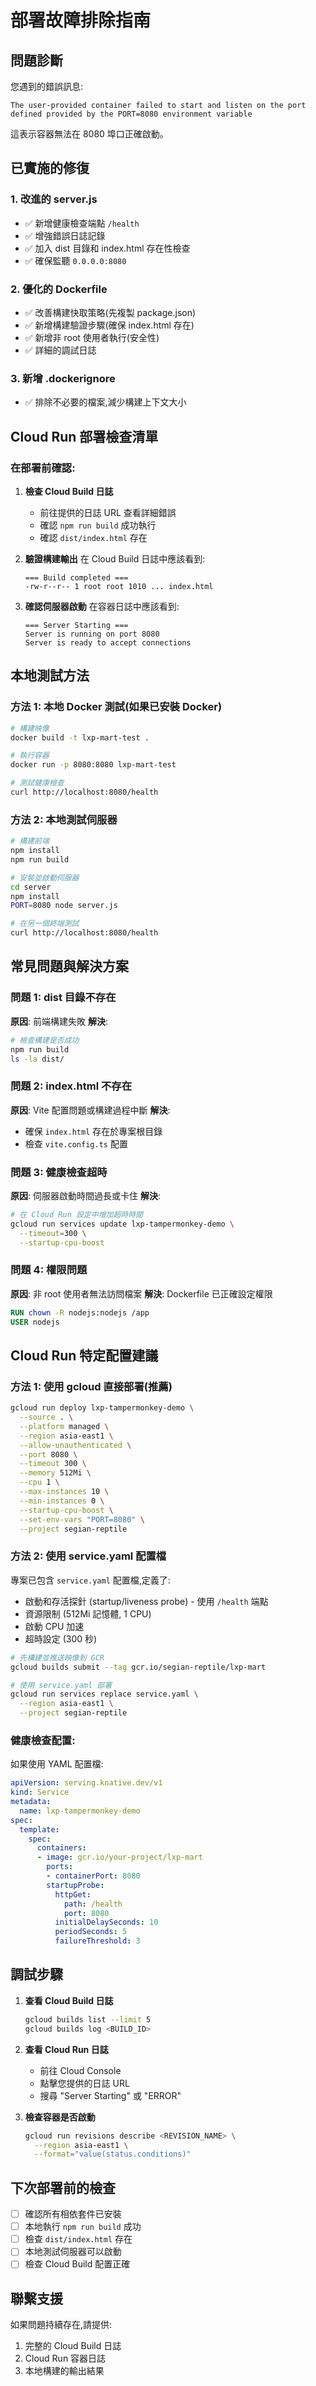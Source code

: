 # 部署故障排除指南

## 問題診斷

您遇到的錯誤訊息:
```
The user-provided container failed to start and listen on the port defined provided by the PORT=8080 environment variable
```

這表示容器無法在 8080 埠口正確啟動。

## 已實施的修復

### 1. 改進的 server.js
- ✅ 新增健康檢查端點 `/health`
- ✅ 增強錯誤日誌記錄
- ✅ 加入 dist 目錄和 index.html 存在性檢查
- ✅ 確保監聽 `0.0.0.0:8080`

### 2. 優化的 Dockerfile
- ✅ 改善構建快取策略(先複製 package.json)
- ✅ 新增構建驗證步驟(確保 index.html 存在)
- ✅ 新增非 root 使用者執行(安全性)
- ✅ 詳細的調試日誌

### 3. 新增 .dockerignore
- ✅ 排除不必要的檔案,減少構建上下文大小

## Cloud Run 部署檢查清單

### 在部署前確認:

1. **檢查 Cloud Build 日誌**
   - 前往提供的日誌 URL 查看詳細錯誤
   - 確認 `npm run build` 成功執行
   - 確認 `dist/index.html` 存在

2. **驗證構建輸出**
   在 Cloud Build 日誌中應該看到:
   ```
   === Build completed ===
   -rw-r--r-- 1 root root 1010 ... index.html
   ```

3. **確認伺服器啟動**
   在容器日誌中應該看到:
   ```
   === Server Starting ===
   Server is running on port 8080
   Server is ready to accept connections
   ```

## 本地測試方法

### 方法 1: 本地 Docker 測試(如果已安裝 Docker)

```bash
# 構建映像
docker build -t lxp-mart-test .

# 執行容器
docker run -p 8080:8080 lxp-mart-test

# 測試健康檢查
curl http://localhost:8080/health
```

### 方法 2: 本地測試伺服器

```bash
# 構建前端
npm install
npm run build

# 安裝並啟動伺服器
cd server
npm install
PORT=8080 node server.js

# 在另一個終端測試
curl http://localhost:8080/health
```

## 常見問題與解決方案

### 問題 1: dist 目錄不存在
**原因**: 前端構建失敗
**解決**:
```bash
# 檢查構建是否成功
npm run build
ls -la dist/
```

### 問題 2: index.html 不存在
**原因**: Vite 配置問題或構建過程中斷
**解決**:
- 確保 `index.html` 存在於專案根目錄
- 檢查 `vite.config.ts` 配置

### 問題 3: 健康檢查超時
**原因**: 伺服器啟動時間過長或卡住
**解決**:
```bash
# 在 Cloud Run 設定中增加超時時間
gcloud run services update lxp-tampermonkey-demo \
  --timeout=300 \
  --startup-cpu-boost
```

### 問題 4: 權限問題
**原因**: 非 root 使用者無法訪問檔案
**解決**: Dockerfile 已正確設定權限
```dockerfile
RUN chown -R nodejs:nodejs /app
USER nodejs
```

## Cloud Run 特定配置建議

### 方法 1: 使用 gcloud 直接部署(推薦)

```bash
gcloud run deploy lxp-tampermonkey-demo \
  --source . \
  --platform managed \
  --region asia-east1 \
  --allow-unauthenticated \
  --port 8080 \
  --timeout 300 \
  --memory 512Mi \
  --cpu 1 \
  --max-instances 10 \
  --min-instances 0 \
  --startup-cpu-boost \
  --set-env-vars "PORT=8080" \
  --project segian-reptile
```

### 方法 2: 使用 service.yaml 配置檔

專案已包含 `service.yaml` 配置檔,定義了:
- 啟動和存活探針 (startup/liveness probe) - 使用 `/health` 端點
- 資源限制 (512Mi 記憶體, 1 CPU)
- 啟動 CPU 加速
- 超時設定 (300 秒)

```bash
# 先構建並推送映像到 GCR
gcloud builds submit --tag gcr.io/segian-reptile/lxp-mart

# 使用 service.yaml 部署
gcloud run services replace service.yaml \
  --region asia-east1 \
  --project segian-reptile
```

### 健康檢查配置:

如果使用 YAML 配置檔:
```yaml
apiVersion: serving.knative.dev/v1
kind: Service
metadata:
  name: lxp-tampermonkey-demo
spec:
  template:
    spec:
      containers:
      - image: gcr.io/your-project/lxp-mart
        ports:
        - containerPort: 8080
        startupProbe:
          httpGet:
            path: /health
            port: 8080
          initialDelaySeconds: 10
          periodSeconds: 5
          failureThreshold: 3
```

## 調試步驟

1. **查看 Cloud Build 日誌**
   ```bash
   gcloud builds list --limit 5
   gcloud builds log <BUILD_ID>
   ```

2. **查看 Cloud Run 日誌**
   - 前往 Cloud Console
   - 點擊您提供的日誌 URL
   - 搜尋 "Server Starting" 或 "ERROR"

3. **檢查容器是否啟動**
   ```bash
   gcloud run revisions describe <REVISION_NAME> \
     --region asia-east1 \
     --format="value(status.conditions)"
   ```

## 下次部署前的檢查

- [ ] 確認所有相依套件已安裝
- [ ] 本地執行 `npm run build` 成功
- [ ] 檢查 `dist/index.html` 存在
- [ ] 本地測試伺服器可以啟動
- [ ] 檢查 Cloud Build 配置正確

## 聯繫支援

如果問題持續存在,請提供:
1. 完整的 Cloud Build 日誌
2. Cloud Run 容器日誌
3. 本地構建的輸出結果
